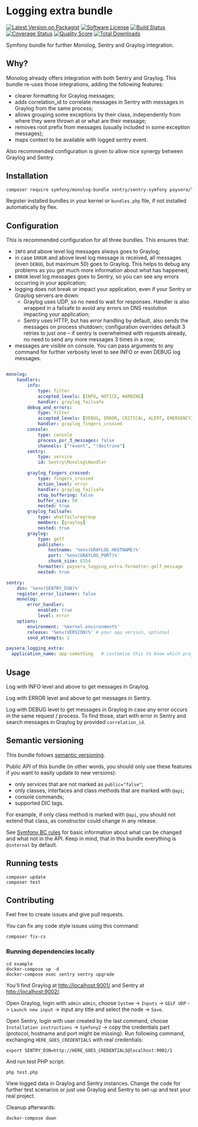 # Logging extra bundle

[![Latest Version on Packagist][ico-version]][link-packagist]
[![Software License][ico-license]](LICENSE)
[![Build Status][ico-travis]][link-travis]
[![Coverage Status][ico-scrutinizer]][link-scrutinizer]
[![Quality Score][ico-code-quality]][link-code-quality]
[![Total Downloads][ico-downloads]][link-downloads]

Symfony bundle for further Monolog, Sentry and Graylog integration.

## Why?

Monolog already offers integration with both Sentry and Graylog. This bundle re-uses those integrations, adding
the following features:
- clearer formatting for Graylog messages;
- adds correlation_id to correlate messages in Sentry with messages in Graylog from the same process;
- allows grouping some exceptions by their class, independently from where they were thrown at or what are their message;
- removes root prefix from messages (usually included in some exception messages);
- maps context to be available with logged sentry event. 

Also recommended configuration is given to allow nice synergy between Graylog and Sentry.

## Installation

```bash
composer require symfony/monolog-bundle sentry/sentry-symfony paysera/lib-logging-extra-bundle
```

Register installed bundles in your kernel or `bundles.php` file, if not installed automatically by flex.

## Configuration

This is recommended configuration for all three bundles.
This ensures that:
- `INFO` and above level log messages always goes to Graylog;
- in case `ERROR` and above level log message is received, all messages (even `DEBUG`, but maximum 50) goes to Graylog.
This helps to debug any problems as you get much more information about what has happened;
- `ERROR` level log messages goes to Sentry, so you can see any errors occurring in your application;
- logging does not break or impact your application, even if your Sentry or Graylog servers are down:
  - Graylog uses UDP, so no need to wait for responses. Handler is also wrapped in a failsafe to avoid any errors
  on DNS resolution impacting your application;
  - Sentry uses HTTP, but has error handling by default, also sends the messages on process shutdown; configuration
  overrides default 3 retries to just one – if sentry is overwhelmed with requests already, no need to send any
  more messages 3 times in a row;
- messages are visible on console. You can pass arguments to any command for further verbosity level to see INFO
or even DEBUG log messages.

```yaml

monolog:
    handlers:
        info:
            type: filter
            accepted_levels: [INFO, NOTICE, WARNING]
            handler: graylog_failsafe
        debug_and_errors:
            type: filter
            accepted_levels: [DEBUG, ERROR, CRITICAL, ALERT, EMERGENCY]
            handler: graylog_fingers_crossed
        console:
            type: console
            process_psr_3_messages: false
            channels: ["!event", "!doctrine"]
        sentry:
            type: service
            id: Sentry\Monolog\Handler

        graylog_fingers_crossed:
            type: fingers_crossed
            action_level: error
            handler: graylog_failsafe
            stop_buffering: false
            buffer_size: 50
            nested: true
        graylog_failsafe:
            type: whatfailuregroup
            members: [graylog]
            nested: true
        graylog:
            type: gelf
            publisher:
                hostname: '%env(GRAYLOG_HOSTNAME)%'
                port: '%env(GRAYLOG_PORT)%'
                chunk_size: 8154
            formatter: paysera_logging_extra.formatter.gelf_message     # registered by the bundle
            nested: true

sentry:
    dsn: '%env(SENTRY_DSN)%'
    register_error_listener: false
    monolog:
        error_handler:
            enabled: true
            level: error
    options:
        environment: '%kernel.environment%'
        release: '%env(VERSION)%' # your app version, optional
        send_attempts: 1

paysera_logging_extra:
  application_name: app-something   # customise this to know which project message was sent from

```

## Usage

Log with INFO level and above to get messages in Graylog.

Log with ERROR level and above to get messages in Sentry.

Log with DEBUG level to get messages in Graylog in case any error occurs in the same request / process.
To find those, start with error in Sentry and search messages in Graylog by provided `correlation_id`.

## Semantic versioning

This bundle follows [semantic versioning](http://semver.org/spec/v2.0.0.html).

Public API of this bundle (in other words, you should only use these features if you want to easily update
to new versions):
- only services that are not marked as `public="false"`;
- only classes, interfaces and class methods that are marked with `@api`;
- console commands;
- supported DIC tags.

For example, if only class method is marked with `@api`, you should not extend that class, as constructor
could change in any release.

See [Symfony BC rules](https://symfony.com/doc/current/contributing/code/bc.html) for basic information
about what can be changed and what not in the API. Keep in mind, that in this bundle everything is
`@internal` by default.

## Running tests

```
composer update
composer test
```

## Contributing

Feel free to create issues and give pull requests.

You can fix any code style issues using this command:
```
composer fix-cs
```

### Running dependencies locally

```
cd example
docker-compose up -d
docker-compose exec sentry sentry upgrade
```

You'll find Graylog at [http://localhost:9001/](http://localhost:9001/) and Sentry at 
[http://localhost:9002/](http://localhost:9002/).

Open Graylog, login with `admin` `admin`, choose `System` -> `Inputs` -> `GELF UDP` -> `Launch new input` ->
input any title and select the node -> `Save`.

Open Sentry, login with user created by the last command, choose `Installation instructions` -> `Symfony2` ->
copy the credentials part (protocol, hostname and port might be missing).
Run following command, exchanging `HERE_GOES_CREDENTIALS` with real credentials:

```
export SENTRY_DSN=http://HERE_GOES_CREDENTIALS@localhost:9002/1
```

And run test PHP script:

```
php test.php
```

View logged data in Graylog and Sentry instances. Change the code for further
test scenarios or just use Graylog and Sentry to set-up and test your real 
project.

Cleanup afterwards:

```
docker-compose down
```

[ico-version]: https://img.shields.io/packagist/v/paysera/lib-logging-extra-bundle.svg?style=flat-square
[ico-license]: https://img.shields.io/badge/license-MIT-brightgreen.svg?style=flat-square
[ico-travis]: https://img.shields.io/travis/paysera/lib-logging-extra-bundle/master.svg?style=flat-square
[ico-scrutinizer]: https://img.shields.io/scrutinizer/coverage/g/paysera/lib-logging-extra-bundle.svg?style=flat-square
[ico-code-quality]: https://img.shields.io/scrutinizer/g/paysera/lib-logging-extra-bundle.svg?style=flat-square
[ico-downloads]: https://img.shields.io/packagist/dt/paysera/lib-logging-extra-bundle.svg?style=flat-square

[link-packagist]: https://packagist.org/packages/paysera/lib-logging-extra-bundle
[link-travis]: https://travis-ci.org/paysera/lib-logging-extra-bundle
[link-scrutinizer]: https://scrutinizer-ci.com/g/paysera/lib-logging-extra-bundle/code-structure
[link-code-quality]: https://scrutinizer-ci.com/g/paysera/lib-logging-extra-bundle
[link-downloads]: https://packagist.org/packages/paysera/lib-logging-extra-bundle
